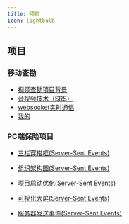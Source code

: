 ```yaml
---
title: 项目
icon: lightbulb
---
```


## 项目

### 移动查勘
<!-- - [项目背景](video/background.md)
- [srs技术](video/background.md)
- [项目背景](video/background.md)
- [我的](video/mine.md) -->

- [视频查勘项目背景](video/background.md)
- [音视频技术（SRS）](video/srs.md)
- [websocket实时通信](video/websocket.md)
- [我的](video/mine.md)


### PC端保险项目
- [三栏穿梭框(Server-Sent Events)](chengbao/threetransfer.md)
- [组织架构图(Server-Sent Events)](chengbao/echarts.md)



- [项目启动优化(Server-Sent Events)](chengbao/webpack.md)
- [可视化大屏(Server-Sent Events)](chengbao/largeScreen.md)
- [服务器发送事件(Server-Sent Events)](chengbao/sseSkill.md)